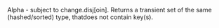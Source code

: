 Alpha - subject to change.disj[oin]. Returns a transient set of the same (hashed/sorted) type, thatdoes not contain key(s).